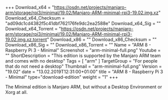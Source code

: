 +++
Download_x64 = "https://osdn.net/projects/manjaro-arm/storage/rpi3/minimal/19.02/Manjaro-ARM-minimal-rpi3-19.02.img.xz"
Download_x64_Checksum = "ad09dc1cd4382f5c41dbf762176fe9dc2ea2588e"
Download_x64_Sig = ""
Download_x64_Torrent = "https://osdn.net/projects/manjaro-arm/storage/rpi3/minimal/19.02/Manjaro-ARM-minimal-rpi3-19.02.img.xz.torrent"
Download_x86 = ""
Download_x86_Checksum = ""
Download_x86_Sig = ""
Download_x86_Torrent = ""
Name = "ARM 8 - Raspberry Pi 3 - Minimal"
Screenshot = "arm-minimal-full.png"
Youtube = ""
ShortDescription = "This edition is supported by the Manjaro ARM team and comes with no desktop"
Tags = [ "arm" ]
TargetGroup = "For people that do not need a desktop"
Thumbnail = "arm-minimal-full.png"
Version = "19.02"
date = "13.02.2019T12:31:00+01:00"
title = "ARM 8 - Raspberry Pi 3 - Minimal"
type="download-edition"
weight = "1"
+++

The Minimal edition is Manjaro ARM, but without a Desktop Environment or Xorg at all.

